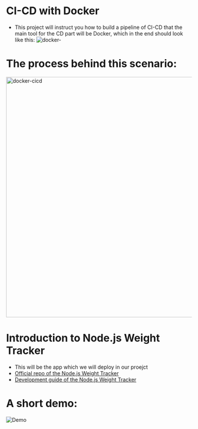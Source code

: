 # CI-CD with Docker
* This project will instruct you how to build a pipeline of CI-CD that the main tool for the CD part will be Docker, which in the end should look like this:
![docker-](https://user-images.githubusercontent.com/105926044/178027771-68ecd719-bbf4-441a-ba11-f2070e7ff1ff.png)

# The process behind this scenario:

<img width="651" alt="docker-cicd" src="https://user-images.githubusercontent.com/105926044/178028064-c0fe4e7a-9220-416e-bfc9-1021ecbbc2f4.png">




# Introduction to Node.js Weight Tracker
* This will be the app which we will deploy in our proejct
* [Official repo of the Node.js Weight Tracker](https://github.com/oktadev/okta-nodejs-postgres-weight-tracker-example)
* [Development guide of the Node.js Weight Tracker](https://developer.okta.com/blog/2020/06/01/node-postgres-weight-tracker)

# A short demo:
![Demo](docs/build-weight-tracker-app-demo.gif)

